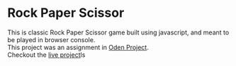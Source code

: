 # Rock Paper Scissor

This is classic Rock Paper Scissor game built using javascript, and meant to be played in browser console. \
This project was an assignment in [Oden Project](https://www.theodinproject.com). \
Checkout the [live project](https://siddhart-singh.github.io/Odin-Rock_Paper_Scissors/)ls

